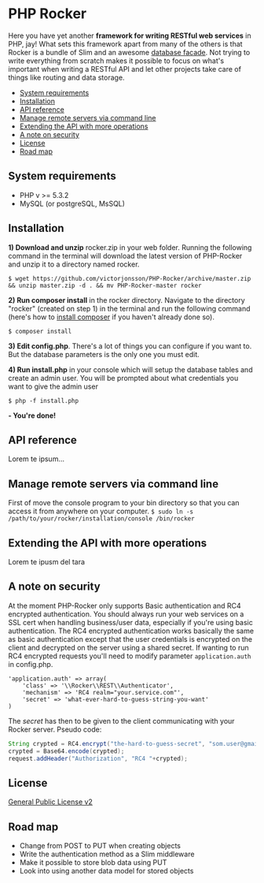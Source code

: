 # PHP Rocker

Here you have yet another **framework for writing RESTful web services** in PHP, jay! What sets this framework apart from many
of the others is that Rocker is a bundle of Slim and an awesome [database facade](https://github.com/fridge-project/dbal). Not trying to write everything
from scratch makes it possible to focus on what's important when writing a RESTful API and let other projects take care of
things like routing and data storage.

- [System requirements](#system-requirements)
- [Installation](#installation)
- [API reference](#api-reference)
- [Manage remote servers via command line](#manage-remote-servers-via-command-line)
- [Extending the API with more operations](#extending-the-api-with-more-operations)
- [A note on security](#a-note-on-security)
- [License](#license)
- [Road map](#road-map)

## System requirements

- PHP v >= 5.3.2
- MySQL (or postgreSQL, MsSQL)


## Installation

**1) Download and unzip** rocker.zip in your web folder. Running the following command in the terminal will download the
latest version of PHP-Rocker and unzip it to a directory named rocker.

```
$ wget https://github.com/victorjonsson/PHP-Rocker/archive/master.zip && unzip master.zip -d . && mv PHP-Rocker-master rocker
```

**2) Run composer install** in the rocker directory. Navigate to the directory "rocker" (created on step 1) in the terminal
and run the following command (here's how to [install composer](http://getcomposer.org/doc/00-intro.md#installation-nix) if
you haven't already done so).

```
$ composer install
```

**3) Edit config.php**. There's a lot of things you can configure if you want to. But the database parameters is the only one
you must edit.


**4) Run install.php** in your console which will setup the database tables and create an admin user. You will be
prompted about what credentials you want to give the admin user

```
$ php -f install.php
```

**- You're done!**

## API reference

Lorem te ipsum...


## Manage remote servers via command line

First of move the console program to your bin directory so that you can access it from anywhere on your computer.
`$ sudo ln -s /path/to/your/rocker/installation/console /bin/rocker`


## Extending the API with more operations

Lorem te ipusm del tara

## A note on security

At the moment PHP-Rocker only supports Basic authentication and RC4 encrypted authentication. You should always run your web services
on a SSL cert when handling business/user data, especially if you're using basic authentication. The RC4 encrypted authentication
works basically the same as basic authentication except that the user credentials is encrypted on the client and decrypted on the
server using a shared secret. If wanting to run RC4 encrypted requests you'll need to modify parameter `application.auth` in config.php.

```
'application.auth' => array(
    'class' => '\\Rocker\\REST\\Authenticator',
    'mechanism' => 'RC4 realm="your.service.com"',
    'secret' => 'what-ever-hard-to-guess-string-you-want'
)
```

The *secret* has then to be given to the client communicating with your Rocker server. Pseudo code:

```java
String crypted = RC4.encrypt("the-hard-to-guess-secret", "som.user@gmail.com:some-password");
crypted = Base64.encode(crypted);
request.addHeader("Authorization", "RC4 "+crypted);
```

## License

[General Public License v2](http://www.gnu.org/licenses/gpl-2.0.html)

## Road map

- Change from POST to PUT when creating objects
- Write the authentication method as a Slim middleware
- Make it possible to store blob data using PUT
- Look into using another data model for stored objects